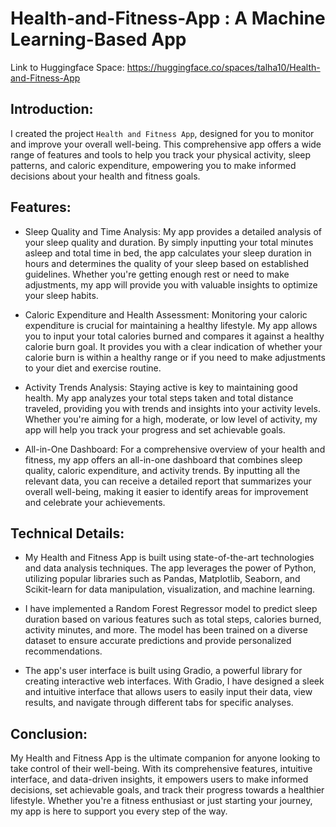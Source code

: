 # Health-and-Fitness-App : A Machine Learning-Based App

Link to Huggingface Space: https://huggingface.co/spaces/talha10/Health-and-Fitness-App

## Introduction:
I created the project `Health and Fitness App`, designed for you to monitor and improve your overall well-being. This comprehensive app offers a wide range of features and tools to help you track your physical activity, sleep patterns, and caloric expenditure, empowering you to make informed decisions about your health and fitness goals.

## Features:

- Sleep Quality and Time Analysis: My app provides a detailed analysis of your sleep quality and duration. By simply inputting your total minutes asleep and total time in bed, the app calculates your sleep duration in hours and determines the quality of your sleep based on established guidelines. Whether you're getting enough rest or need to make adjustments, my app will provide you with valuable insights to optimize your sleep habits.

- Caloric Expenditure and Health Assessment: Monitoring your caloric expenditure is crucial for maintaining a healthy lifestyle. My app allows you to input your total calories burned and compares it against a healthy calorie burn goal. It provides you with a clear indication of whether your calorie burn is within a healthy range or if you need to make adjustments to your diet and exercise routine.

- Activity Trends Analysis: Staying active is key to maintaining good health. My app analyzes your total steps taken and total distance traveled, providing you with trends and insights into your activity levels. Whether you're aiming for a high, moderate, or low level of 
activity, my app will help you track your progress and set achievable goals.

- All-in-One Dashboard: For a comprehensive overview of your health and fitness, my app offers an all-in-one dashboard that combines sleep quality, caloric expenditure, and activity trends. By inputting all the relevant data, you can receive a detailed report that summarizes your overall well-being, making it easier to identify areas for improvement and celebrate your achievements.

## Technical Details:

- My Health and Fitness App is built using state-of-the-art technologies and data analysis techniques. The app leverages the power of Python, utilizing popular libraries such as Pandas, Matplotlib, Seaborn, and Scikit-learn for data manipulation, visualization, and machine learning.

- I have implemented a Random Forest Regressor model to predict sleep duration based on various features such as total steps, calories burned, activity minutes, and more. The model has been trained on a diverse dataset to ensure accurate predictions and provide personalized recommendations.

- The app's user interface is built using Gradio, a powerful library for creating interactive web interfaces. With Gradio, I have designed a sleek and intuitive interface that allows users to easily input their data, view results, and navigate through different tabs for specific analyses.

## Conclusion:

My Health and Fitness App is the ultimate companion for anyone looking to take control of their well-being. With its comprehensive features, intuitive interface, and data-driven insights, it empowers users to make informed decisions, set achievable goals, and track their progress towards a healthier lifestyle. Whether you're a fitness enthusiast or just starting your journey, my app is here to support you every step of the way.
